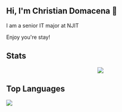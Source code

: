 ## Hi, I'm Christian Domacena 👋

<p> I am a senior IT major at NJIT </p>
<p> Enjoy you're stay! </p>

## Stats

  <p align="center">
    <img align="center" src="https://github-readme-stats.vercel.app/api?username=cjdomacena&count_private=true&show_icons=true&theme=dracula">
  </p>
  
## Top Languages
  <a href="https://github.com/cjdomacena/github-readme-stats" align="center">
    <img src="https://github-readme-stats.vercel.app/api/top-langs/?username=cjdomacena&compact"
  </a>
